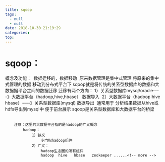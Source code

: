```yaml
---
title: sqoop
tags:
  - null
  - null
date: 2018-10-30 21:19:29
categories:
top:
---
```


# sqoop：
概念及功能：
​	数据迁移的，数据移动
​	原来数据管理是集中式管理
​	将原来的集中式管理的数据  移动到分布式平台下
​	sqoop就是将传统的关系型数据库的数据和大数据据平台之间的数据迁移
​	迁移有两个方向：
​		1）关系型数据库mysql/oracle----》大数据平台（hadoop,hive,hbase）
​			数据导入
​		2）大数据平台（hadoop  hive  hbase）----》关系型数据库(mysql)
​			数据导出
​			通常用于  分析结果数据从hive或hdfs导出到mysql中  便于前台展示
​		sqoop是关系型数据库和大数据平台的桥梁	
​		

		注意：这里的大数据平台指的是hadoop的广义概念
			hadoop：
				1）狭义
					专门指hadoop组件
				2）广义：
					hadoop生态圈的所有组件
					hadoop  hive   hbase   zookeeper ......<!-- more -->
